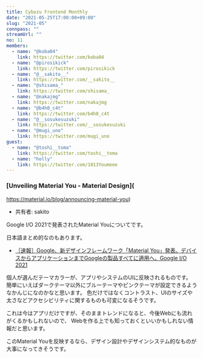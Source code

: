 ```yaml
---
title: Cybozu Frontend Monthly
date: "2021-05-25T17:00:00+09:00"
slug: "2021-05"
connpass: ""
streamUrl: ""
no: 11
members:
  - name: "@koba04"
    link: https://twitter.com/koba04
  - name: "@pirosikick"
    link: https://twitter.com/pirosikick
  - name: "@__sakito__"
    link: https://twitter.com/__sakito__
  - name: "@shisama_"
    link: https://twitter.com/shisama_
  - name: "@nakajmg"
    link: https://twitter.com/nakajmg
  - name: "@b4h0_c4t"
    link: https://twitter.com/b4h0_c4t
  - name: "@__sosukesuzuki"
    link: https://twitter.com/__sosukesuzuki
  - name: "@mugi_uno"
    link: https://twitter.com/mugi_uno
guest:
  - name: "@toshi__toma"
    link: https://twitter.com/toshi__toma
  - name: "holly"
    link: https://twitter.com/1013Youmeee
---
```


### [Unveiling Material You - Material Design](
https://material.io/blog/announcing-material-you)

- 共有者: sakito

Google I/O 2021で発表されたMaterial Youについてです。

日本語まとめ的なのもあります。
- [［速報］Google、新デザインフレームワーク「Material You」発表。デバイスからアプリケーションまでGoogleの製品すべてに適用へ。Google I/O 2021](https://www.publickey1.jp/blog/21/googlematerial_yougooglegoogle_io_2021.html)

個人が選んだテーマカラーが、アプリやシステムのUIに反映されるものです。
簡単にいえばダークテーマ以外にブルーテーマやピンクテーマが設定できるようなかんじになのかなと思います。
色だけではなくコントラスト、UIのサイズや太さなどアクセシビリティに関するものも可変になるそうです。

これは今はアプリだけですが、そのままトレンドになると、今後Webにも流れがくるかもしれないので、
Webを作る上でも知っておくといいかもしれない情報だと思います。

このMaterial Youを反映するなら、デザイン設計やデザインシステム的なものが大事になってきそうです。



